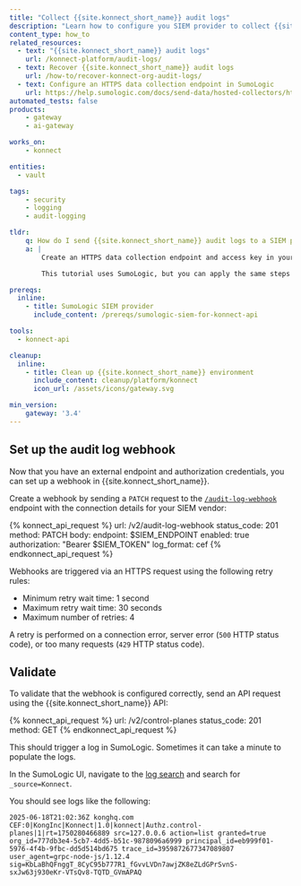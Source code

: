 ```yaml
---
title: "Collect {{site.konnect_short_name}} audit logs"
description: "Learn how to configure you SIEM provider to collect {{site.konnect_short_name}} logs and configure a {{site.konnect_short_name}} audit log webhook."
content_type: how_to
related_resources:
  - text: "{{site.konnect_short_name}} audit logs"
    url: /konnect-platform/audit-logs/
  - text: Recover {{site.konnect_short_name}} audit logs
    url: /how-to/recover-konnect-org-audit-logs/
  - text: Configure an HTTPS data collection endpoint in SumoLogic
    url: https://help.sumologic.com/docs/send-data/hosted-collectors/http-source/logs-metrics/#configure-an-httplogs-and-metrics-source
automated_tests: false
products:
    - gateway
    - ai-gateway

works_on:
    - konnect

entities:
  - vault

tags:
    - security
    - logging
    - audit-logging

tldr:
    q: How do I send {{site.konnect_short_name}} audit logs to a SIEM provider?
    a: |
        Create an HTTPS data collection endpoint and access key in your SIEM provider and save their values. Configure the audit log webhook endpoint (`/v2/audit-log-webhook`) in {{site.konnect_short_name}} with the provider endpoint (`endpoint`), the access key (`authorization`), and set `log_format: cef` and `enabled: true`. 

        This tutorial uses SumoLogic, but you can apply the same steps to your provider.

prereqs:
  inline:
    - title: SumoLogic SIEM provider
      include_content: /prereqs/sumologic-siem-for-konnect-api

tools:
  - konnect-api

cleanup:
  inline:
    - title: Clean up {{site.konnect_short_name}} environment
      include_content: cleanup/platform/konnect
      icon_url: /assets/icons/gateway.svg

min_version:
    gateway: '3.4'
---
```


## Set up the audit log webhook

Now that you have an external endpoint and authorization credentials, you can set up a webhook in {{site.konnect_short_name}}.

Create a webhook by sending a `PATCH` request to the [`/audit-log-webhook`](/api/konnect/audit-logs/v2/#/operations/update-audit-log-webhook) endpoint with the connection details for your SIEM vendor:

<!--vale off-->
{% konnect_api_request %}
url: /v2/audit-log-webhook
status_code: 201
method: PATCH
body:
    endpoint: $SIEM_ENDPOINT
    enabled: true
    authorization: "Bearer $SIEM_TOKEN"
    log_format: cef
{% endkonnect_api_request %}
<!--vale on-->

Webhooks are triggered via an HTTPS request using the following retry rules:

- Minimum retry wait time: 1 second
- Maximum retry wait time: 30 seconds
- Maximum number of retries: 4

A retry is performed on a connection error, server error (`500` HTTP status code), or too many requests (`429` HTTP status code).

## Validate

To validate that the webhook is configured correctly, send an API request using the {{site.konnect_short_name}} API:

<!--vale off-->
{% konnect_api_request %}
url: /v2/control-planes
status_code: 201
method: GET
{% endkonnect_api_request %}
<!--vale on-->

This should trigger a log in SumoLogic. Sometimes it can take a minute to populate the logs.

In the SumoLogic UI, navigate to the [log search](https://service.sumologic.com/log-search) and search for `_source=Konnect`. 

You should see logs like the following:

```cef
2025-06-18T21:02:36Z konghq.com CEF:0|KongInc|Konnect|1.0|konnect|Authz.control-planes|1|rt=1750280466889 src=127.0.0.6 action=list granted=true org_id=777db3e4-5cb7-4dd5-b51c-9878096a6999 principal_id=eb999f01-5976-4f4b-9fbc-dd5d514bd675 trace_id=3959872677347089807 user_agent=grpc-node-js/1.12.4 sig=KbLaBhQFnggT_8CyC95b777R1_fGvvLVDn7awjZK8eZLdGPrSvnS-sxJw63j930eKr-VTsQv8-TQTD_GVmAPAQ
```

